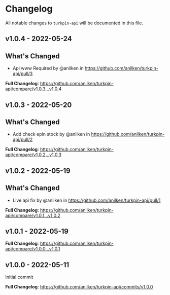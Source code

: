 # Changelog

All notable changes to `turkpin-api` will be documented in this file.

## v1.0.4 - 2022-05-24

## What's Changed

- Api www Required by @anilken in https://github.com/anilken/turkpin-api/pull/3

**Full Changelog**: https://github.com/anilken/turkpin-api/compare/v1.0.3...v1.0.4

## v1.0.3 - 2022-05-20

## What's Changed

- Add check epin stock by @anilken in https://github.com/anilken/turkpin-api/pull/2

**Full Changelog**: https://github.com/anilken/turkpin-api/compare/v1.0.2...v1.0.3

## v1.0.2 - 2022-05-19

## What's Changed

- Live api fix by @anilken in https://github.com/anilken/turkpin-api/pull/1

**Full Changelog**: https://github.com/anilken/turkpin-api/compare/v1.0.1...v1.0.2

## v1.0.1 - 2022-05-19

**Full Changelog**: https://github.com/anilken/turkpin-api/compare/v1.0.0...v1.0.1

## v1.0.0 - 2022-05-11

Initial commit

**Full Changelog**: https://github.com/anilken/turkpin-api/commits/v1.0.0
